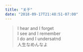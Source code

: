 ```yaml
---
title: "关于"
date: "2018-09-17T21:48:51-07:00"
---
```


> I hear and I forget   
> I see and I remember   
> I do and I undersatnd    
> 人生なめんなよ